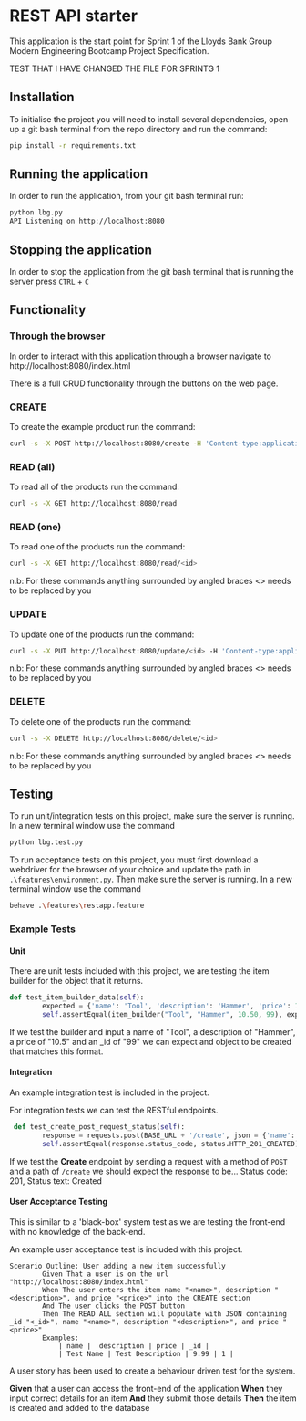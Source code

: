 # REST API starter

This application is the start point for Sprint 1 of the Lloyds Bank Group Modern Engineering Bootcamp Project Specification.

TEST THAT I HAVE CHANGED THE FILE FOR SPRINTG 1


## Installation

To initialise the project you will need to install several dependencies, open up a git bash terminal from the repo directory and run the command:

~~~ bash
pip install -r requirements.txt
~~~

## Running the application

In order to run the application, from your git bash terminal run:

~~~ bash
python lbg.py
API Listening on http://localhost:8080
~~~

## Stopping the application

In order to stop the application from the git bash terminal that is running the server press ``CTRL`` + ``C``

## Functionality

### Through the browser

In order to interact with this application through a browser navigate to http://localhost:8080/index.html

There is a full CRUD functionality through the buttons on the web page.

### CREATE

To create the example product run the command:

~~~ bash
curl -s -X POST http://localhost:8080/create -H 'Content-type:application/json' -d '{"name":"example product", "description":"this is an example", "price":9.99}'
~~~

### READ (all)

To read all of the products run the command:

~~~ bash
curl -s -X GET http://localhost:8080/read
~~~

### READ (one)

To read one of the products run the command:

~~~ bash
curl -s -X GET http://localhost:8080/read/<id>
~~~

n.b: For these commands anything surrounded by angled braces <> needs to be replaced by you

### UPDATE

To update one of the products run the command:

~~~ bash
curl -s -X PUT http://localhost:8080/update/<id> -H 'Content-type:application/json'  -d '{"name":"updated product", "description":"its brand new", "price":99.99}'
~~~

n.b: For these commands anything surrounded by angled braces <> needs to be replaced by you

### DELETE

To delete one of the products run the command:

~~~ bash
curl -s -X DELETE http://localhost:8080/delete/<id>
~~~

n.b: For these commands anything surrounded by angled braces <> needs to be replaced by you

## Testing

To run unit/integration tests on this project, make sure the server is running.
In a new terminal window use the command

~~~ bash
python lbg.test.py
~~~

To run acceptance tests on this project, you must first download a webdriver for the browser of your choice and update the path in `.\features\environment.py`. Then make sure the server is running.
In a new terminal window use the command

~~~ bash
behave .\features\restapp.feature
~~~

### Example Tests

#### Unit

There are unit tests included with this project, we are testing the item builder for the object that it returns.

```python
def test_item_builder_data(self):
        expected = {'name': 'Tool', 'description': 'Hammer', 'price': 10.5, '_id': 99}
        self.assertEqual(item_builder("Tool", "Hammer", 10.50, 99), expected)
```

If we test the builder and input a name of "Tool", a description of "Hammer", a price of "10.5" and an _id of "99" we can expect and object to be created that matches this format.

#### Integration

An example integration test is included in the project.

For integration tests we can test the RESTful endpoints.

```python
 def test_create_post_request_status(self):
        response = requests.post(BASE_URL + '/create', json = {'name': 'Tool', 'description': 'Hammer', 'price': 10.5})
        self.assertEqual(response.status_code, status.HTTP_201_CREATED)
```

If we test the **Create** endpoint by sending a request with a method of `POST` and a path of `/create` we should expect the response to be...
Status code: 201, Status text: Created

#### User Acceptance Testing

This is similar to a 'black-box' system test as we are testing the front-end with no knowledge of the back-end.

An example user acceptance test is included with this project.

```gherkin
Scenario Outline: User adding a new item successfully
        Given That a user is on the url "http://localhost:8080/index.html"
        When The user enters the item name "<name>", description "<description>", and price "<price>" into the CREATE section
        And The user clicks the POST button
        Then The READ ALL section will populate with JSON containing _id "<_id>", name "<name>", description "<description>", and price "<price>"
        Examples:
            | name |  description | price | _id |
            | Test Name | Test Description | 9.99 | 1 |
```

A user story has been used to create a behaviour driven test for the system.

**Given** that a user can access the front-end of the application
**When** they input correct details for an item
**And** they submit those details
**Then** the item is created and added to the database
